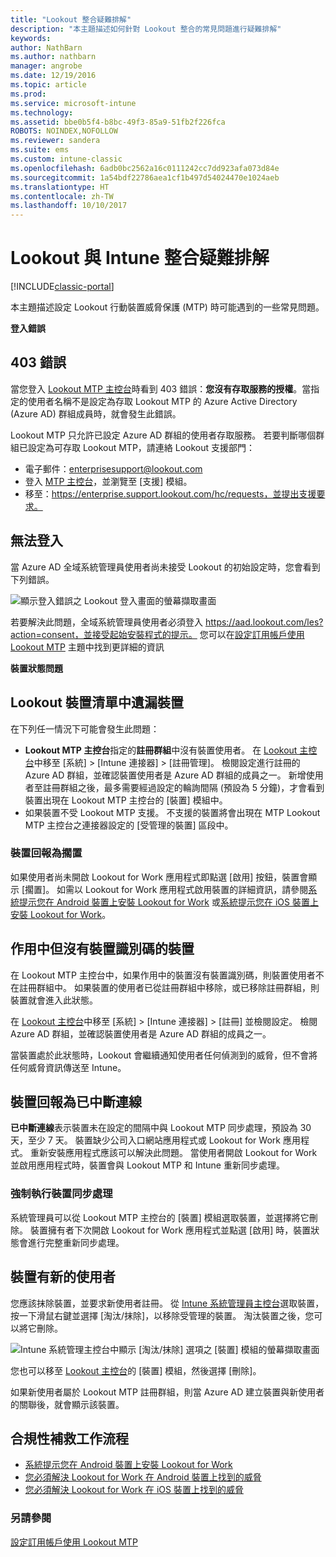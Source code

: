 ```yaml
---
title: "Lookout 整合疑難排解"
description: "本主題描述如何針對 Lookout 整合的常見問題進行疑難排解"
keywords: 
author: NathBarn
ms.author: nathbarn
manager: angrobe
ms.date: 12/19/2016
ms.topic: article
ms.prod: 
ms.service: microsoft-intune
ms.technology: 
ms.assetid: bbe0b5f4-b8bc-49f3-85a9-51fb2f226fca
ROBOTS: NOINDEX,NOFOLLOW
ms.reviewer: sandera
ms.suite: ems
ms.custom: intune-classic
ms.openlocfilehash: 6adb0bc2562a16c0111242cc7dd923afa073d84e
ms.sourcegitcommit: 1a54bdf22786aea1cf1b497d54024470e1024aeb
ms.translationtype: HT
ms.contentlocale: zh-TW
ms.lasthandoff: 10/10/2017
---
```

# <a name="troubleshoot-lookout-integration-with-intune"></a>Lookout 與 Intune 整合疑難排解

[!INCLUDE[classic-portal](../includes/classic-portal.md)]

本主題描述設定 Lookout 行動裝置威脅保護 (MTP) 時可能遇到的一些常見問題。

**登入錯誤**

## <a name="403-errors"></a>403 錯誤
當您登入 [Lookout MTP 主控台](https://aad.lookout.com)時看到 403 錯誤：**您沒有存取服務的授權**。當指定的使用者名稱不是設定為存取 Lookout MTP 的 Azure Active Directory (Azure AD) 群組成員時，就會發生此錯誤。

Lookout MTP 只允許已設定 Azure AD 群組的使用者存取服務。 若要判斷哪個群組已設定為可存取 Lookout MTP，請連絡 Lookout 支援部門：

* 電子郵件：enterprisesupport@lookout.com
* 登入 [MTP 主控台](http://aad.lookout.com)，並瀏覽至 [支援] 模組。
* 移至：https://enterprise.support.lookout.com/hc/requests，並提出支援要求。

## <a name="unable-to-sign-in"></a>無法登入
當 Azure AD 全域系統管理員使用者尚未接受 Lookout 的初始設定時，您會看到下列錯誤。

![顯示登入錯誤之 Lookout 登入畫面的螢幕擷取畫面](../media/mtp/lookout-mtp-consent-not-accepted-error.png)

若要解決此問題，全域系統管理員使用者必須登入 https://aad.lookout.com/les?action=consent，並接受起始安裝程式的提示。 您可以在[設定訂用帳戶使用 Lookout MTP](../deploy-use/setup-your-lookout-mtd-subscription.md) 主題中找到更詳細的資訊

**裝置狀態問題**

## <a name="device-missing-from-lookout-device-list"></a>Lookout 裝置清單中遺漏裝置

在下列任一情況下可能會發生此問題：
* **Lookout MTP 主控台**指定的**註冊群組**中沒有裝置使用者。  在 [Lookout 主控台](http://aad.lookout.com)中移至 [系統] > [Intune 連接器] > [註冊管理]。  檢閱設定進行註冊的 Azure AD 群組，並確認裝置使用者是 Azure AD 群組的成員之一。  新增使用者至註冊群組之後，最多需要經過設定的輪詢間隔 (預設為 5 分鐘)，才會看到裝置出現在 Lookout MTP 主控台的 [裝置] 模組中。
* 如果裝置不受 Lookout MTP 支援。  不支援的裝置將會出現在 MTP Lookout MTP 主控台之連接器設定的 [受管理的裝置] 區段中。

### <a name="device-reported-as-pending"></a>裝置回報為**擱置**

如果使用者尚未開啟 Lookout for Work 應用程式即點選 [啟用] 按鈕，裝置會顯示 [擱置]。 如需以 Lookout for Work 應用程式啟用裝置的詳細資訊，請參閱[系統提示您在 Android 裝置上安裝 Lookout for Work](http://docs.microsoft.com/intune-user-help/you-are-prompted-to-install-lookout-for-work-android) 或[系統提示您在 iOS 裝置上安裝 Lookout for Work](https://docs.microsoft.com/intune-user-help/you-are-prompted-to-install-lookout-for-work-ios)。

## <a name="device-whos-active-but-has-no-device-id"></a>作用中但沒有裝置識別碼的裝置
在 Lookout MTP 主控台中，如果作用中的裝置沒有裝置識別碼，則裝置使用者不在註冊群組中。 如果裝置的使用者已從註冊群組中移除，或已移除註冊群組，則裝置就會進入此狀態。

在 [Lookout 主控台](http://aad.lookout.com)中移至 [系統] > [Intune 連接器] > [註冊] 並檢閱設定。  檢閱 Azure AD 群組，並確認裝置使用者是 Azure AD 群組的成員之一。

當裝置處於此狀態時，Lookout 會繼續通知使用者任何偵測到的威脅，但不會將任何威脅資訊傳送至 Intune。

## <a name="device-reported-as-disconnected"></a>裝置回報為**已中斷連線**

**已中斷連線**表示裝置未在設定的間隔中與 Lookout MTP 同步處理，預設為 30 天，至少 7 天。 裝置缺少公司入口網站應用程式或 Lookout for Work 應用程式。 重新安裝應用程式應該可以解決此問題。 當使用者開啟 Lookout for Work 並啟用應用程式時，裝置會與 Lookout MTP 和 Intune 重新同步處理。

### <a name="forcing-a-device-sync"></a>強制執行裝置同步處理
系統管理員可以從 Lookout MTP 主控台的 [裝置] 模組選取裝置，並選擇將它刪除。   裝置擁有者下次開啟 Lookout for Work 應用程式並點選 [啟用] 時，裝置狀態會進行完整重新同步處理。

## <a name="device-has-a-new-user"></a>裝置有新的使用者
您應該抹除裝置，並要求新使用者註冊。  從 [Intune 系統管理員主控台](https://manage.microsoft.com)選取裝置，按一下滑鼠右鍵並選擇 [淘汰/抹除]，以移除受管理的裝置。 淘汰裝置之後，您可以將它刪除。

![Intune 系統管理主控台中顯示 [淘汰/抹除] 選項之 [裝置] 模組的螢幕擷取畫面](../media/mtp/mtp-retire-device-intune-console.png)

您也可以移至 [Lookout 主控台](http://aad.lookout.com)的 [裝置] 模組，然後選擇 [刪除]。

如果新使用者屬於 Lookout MTP 註冊群組，則當 Azure AD 建立裝置與新使用者的關聯後，就會顯示該裝置。

## <a name="compliance-remediation-workflows"></a>合規性補救工作流程
- [系統提示您在 Android 裝置上安裝 Lookout for Work]( http://docs.microsoft.com/intune-user-help/you-are-prompted-to-install-lookout-for-work-android)
- [您必須解決 Lookout for Work 在 Android 裝置上找到的威脅](http://docs.microsoft.com/intune-user-help/you-need-to-resolve-a-threat-found-by-lookout-for-work-android)
- [您必須解決 Lookout for Work 在 iOS 裝置上找到的威脅](https://docs.microsoft.com/intune-user-help/you-need-to-resolve-a-threat-found-by-lookout-for-work-ios)


### <a name="see-also"></a>另請參閱
[設定訂用帳戶使用 Lookout MTP](/intune-classic/deploy-use/set-up-your-subscription-with-lookout-mtp)
